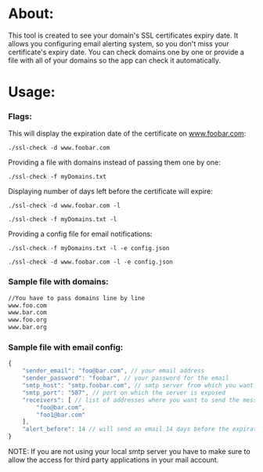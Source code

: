 <h1>About:</h1>
This tool is created to see your domain's SSL certificates expiry date. It allows you configuring email alerting system, so you don't miss your certificate's expiry date. You can check domains one by one or provide a file with all of your domains so the app can check it automatically.
<h1>Usage:</h1>
<h3>Flags:</h3>

This will display the expiration date of the certificate on www.foobar.com:
```shell
./ssl-check -d www.foobar.com
```
Providing a file with domains instead of passing them one by one:
```shell
./ssl-check -f myDomains.txt 
```
Displaying number of days left before the certificate will expire:
```shell
./ssl-check -d www.foobar.com -l
```
```shell
./ssl-check -f myDomains.txt -l
```
Providing a config file for email notifications:
```shell
./ssl-check -f myDomains.txt -l -e config.json
```
```shell
./ssl-check -d www.foobar.com -l -e config.json
```
<h3>Sample file with domains:</h3>

```txt
//You have to pass domains line by line
www.foo.com
www.bar.com
www.foo.org
www.bar.org
```
<h3>Sample file with email config:</h3>

```js
{
	"sender_email": "foo@bar.com", // your email address
	"sender_password": "foobar", // your password for the email
	"smtp_host": "smtp.foobar.com", // smtp server from which you want to send the message
	"smtp_port": "587", // port on which the server is exposed
	"receivers": [ // list of addresses where you want to send the message
		"foo@bar.com", 
		"foo1@bar.com"
	],
	"alert_before": 14 // will send an email 14 days before the expiration
}
```
NOTE: If you are not using your local smtp server you have to make sure to allow the access for third party applications in your mail account.